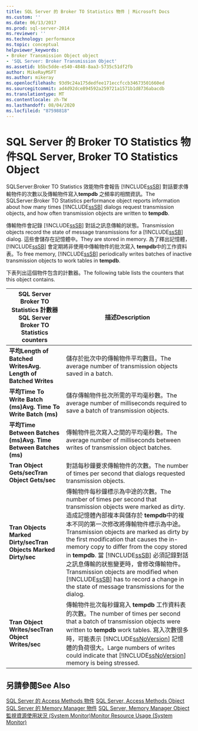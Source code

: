 ```yaml
---
title: SQL Server 的 Broker TO Statistics 物件 | Microsoft Docs
ms.custom: ''
ms.date: 06/13/2017
ms.prod: sql-server-2014
ms.reviewer: ''
ms.technology: performance
ms.topic: conceptual
helpviewer_keywords:
- Broker Transmission Object object
- 'SQL Server: Broker Transmission Object'
ms.assetid: b5bc5dde-e540-4848-8aa3-5735c51df2fb
author: MikeRayMSFT
ms.author: mikeray
ms.openlocfilehash: 93d9c24a175dedfee171eccfccb34673501660ed
ms.sourcegitcommit: ad4d92dce894592a259721a1571b1d8736abacdb
ms.translationtype: MT
ms.contentlocale: zh-TW
ms.lasthandoff: 08/04/2020
ms.locfileid: "87598818"
---
```

# <a name="sql-server-broker-to-statistics-object"></a><span data-ttu-id="07393-102">SQL Server 的 Broker TO Statistics 物件</span><span class="sxs-lookup"><span data-stu-id="07393-102">SQL Server, Broker TO Statistics Object</span></span>
  <span data-ttu-id="07393-103">SQLServer:Broker TO Statistics 效能物件會報告 [!INCLUDE[ssSB](../../includes/sssb-md.md)] 對話要求傳輸物件的次數以及傳輸物件寫入**tempdb** 之頻率的相關資訊。</span><span class="sxs-lookup"><span data-stu-id="07393-103">The SQLServer:Broker TO Statistics performance object reports information about how many times [!INCLUDE[ssSB](../../includes/sssb-md.md)] dialogs request transmission objects, and how often transmission objects are written to **tempdb**.</span></span>  
  
 <span data-ttu-id="07393-104">傳輸物件會記錄 [!INCLUDE[ssSB](../../includes/sssb-md.md)] 對話之訊息傳輸的狀態。</span><span class="sxs-lookup"><span data-stu-id="07393-104">Transmission objects record the state of message transmissions for a [!INCLUDE[ssSB](../../includes/sssb-md.md)] dialog.</span></span> <span data-ttu-id="07393-105">這些會儲存在記憶體中。</span><span class="sxs-lookup"><span data-stu-id="07393-105">They are stored in memory.</span></span> <span data-ttu-id="07393-106">為了釋出記憶體， [!INCLUDE[ssSB](../../includes/sssb-md.md)] 會定期將非使用中傳輸物件的批次寫入 **tempdb**中的工作資料表。</span><span class="sxs-lookup"><span data-stu-id="07393-106">To free memory, [!INCLUDE[ssSB](../../includes/sssb-md.md)] periodically writes batches of inactive transmission objects to work tables in **tempdb**.</span></span>  
  
 <span data-ttu-id="07393-107">下表列出這個物件包含的計數器。</span><span class="sxs-lookup"><span data-stu-id="07393-107">The following table lists the counters that this object contains.</span></span>  
  
|<span data-ttu-id="07393-108">SQL Server Broker TO Statistics 計數器</span><span class="sxs-lookup"><span data-stu-id="07393-108">SQL Server Broker TO Statistics counters</span></span>|<span data-ttu-id="07393-109">描述</span><span class="sxs-lookup"><span data-stu-id="07393-109">Description</span></span>|  
|----------------------------------------------|-----------------|  
|<span data-ttu-id="07393-110">**平均Length of Batched Writes**</span><span class="sxs-lookup"><span data-stu-id="07393-110">**Avg. Length of Batched Writes**</span></span>|<span data-ttu-id="07393-111">儲存於批次中的傳輸物件平均數目。</span><span class="sxs-lookup"><span data-stu-id="07393-111">The average number of transmission objects saved in a batch.</span></span>|  
|<span data-ttu-id="07393-112">**平均Time To Write Batch (ms)**</span><span class="sxs-lookup"><span data-stu-id="07393-112">**Avg. Time To Write Batch (ms)**</span></span>|<span data-ttu-id="07393-113">儲存傳輸物件批次所需的平均毫秒數。</span><span class="sxs-lookup"><span data-stu-id="07393-113">The average number of milliseconds required to save a batch of transmission objects.</span></span>|  
|<span data-ttu-id="07393-114">**平均Time Between Batches (ms)**</span><span class="sxs-lookup"><span data-stu-id="07393-114">**Avg. Time Between Batches (ms)**</span></span>|<span data-ttu-id="07393-115">傳輸物件批次寫入之間的平均毫秒數。</span><span class="sxs-lookup"><span data-stu-id="07393-115">The average number of milliseconds between writes of transmission object batches.</span></span>|  
|<span data-ttu-id="07393-116">**Tran Object Gets/sec**</span><span class="sxs-lookup"><span data-stu-id="07393-116">**Tran Object Gets/sec**</span></span>|<span data-ttu-id="07393-117">對話每秒鐘要求傳輸物件的次數。</span><span class="sxs-lookup"><span data-stu-id="07393-117">The number of times per second that dialogs requested transmission objects.</span></span>|  
|<span data-ttu-id="07393-118">**Tran Objects Marked Dirty/sec**</span><span class="sxs-lookup"><span data-stu-id="07393-118">**Tran Objects Marked Dirty/sec**</span></span>|<span data-ttu-id="07393-119">傳輸物件每秒鐘標示為中途的次數。</span><span class="sxs-lookup"><span data-stu-id="07393-119">The number of times per second that transmission objects were marked as dirty.</span></span> <span data-ttu-id="07393-120">造成記憶體內部複本與儲存於 **tempdb**中的複本不同的第一次修改將傳輸物件標示為中途。</span><span class="sxs-lookup"><span data-stu-id="07393-120">Transmission objects are marked as dirty by the first modification that causes the in-memory copy to differ from the copy stored in **tempdb**.</span></span> <span data-ttu-id="07393-121">當 [!INCLUDE[ssSB](../../includes/sssb-md.md)] 必須記錄對話之訊息傳輸的狀態變更時，會修改傳輸物件。</span><span class="sxs-lookup"><span data-stu-id="07393-121">Transmission objects are modified when [!INCLUDE[ssSB](../../includes/sssb-md.md)] has to record a change in the state of message transmissions for the dialog.</span></span>|  
|<span data-ttu-id="07393-122">**Tran Object Writes/sec**</span><span class="sxs-lookup"><span data-stu-id="07393-122">**Tran Object Writes/sec**</span></span>|<span data-ttu-id="07393-123">傳輸物件批次每秒鐘寫入 **tempdb** 工作資料表的次數。</span><span class="sxs-lookup"><span data-stu-id="07393-123">The number of times per second that a batch of transmission objects were written to **tempdb** work tables.</span></span> <span data-ttu-id="07393-124">寫入次數很多時，可能表示 [!INCLUDE[ssNoVersion](../../includes/ssnoversion-md.md)] 記憶體的負荷很大。</span><span class="sxs-lookup"><span data-stu-id="07393-124">Large numbers of writes could indicate that [!INCLUDE[ssNoVersion](../../includes/ssnoversion-md.md)] memory is being stressed.</span></span>|  
  
## <a name="see-also"></a><span data-ttu-id="07393-125">另請參閱</span><span class="sxs-lookup"><span data-stu-id="07393-125">See Also</span></span>  
 <span data-ttu-id="07393-126">[SQL Server 的 Access Methods 物件](sql-server-access-methods-object.md) </span><span class="sxs-lookup"><span data-stu-id="07393-126">[SQL Server, Access Methods Object](sql-server-access-methods-object.md) </span></span>  
 <span data-ttu-id="07393-127">[SQL Server 的 Memory Manager 物件](sql-server-memory-manager-object.md) </span><span class="sxs-lookup"><span data-stu-id="07393-127">[SQL Server, Memory Manager Object](sql-server-memory-manager-object.md) </span></span>  
 [<span data-ttu-id="07393-128">監視資源使用狀況 &#40;System Monitor&#41;</span><span class="sxs-lookup"><span data-stu-id="07393-128">Monitor Resource Usage &#40;System Monitor&#41;</span></span>](monitor-resource-usage-system-monitor.md)  
  
  
